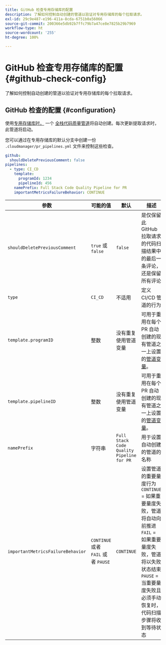 ```yaml
---
title: GitHub 检查专用存储库的配置
description: 了解如何控制自动创建的管道以验证对专用存储库的每个拉取请求。
exl-id: 29c9e487-e196-411a-8cda-6751b0a56066
source-git-commit: 200366e5db92b7ffc79b7a47ce8e7825b29b7969
workflow-type: ht
source-wordcount: '255'
ht-degree: 100%

---
```


# GitHub 检查专用存储库的配置 {#github-check-config}

了解如何控制自动创建的管道以验证对专用存储库的每个拉取请求。

## GitHub 检查的配置 {#configuration}

使用[专用存储库时，](private-repositories.md#using) 一个 [全栈代码质量管道](/help/overview/ci-cd-pipelines.md)将自动创建。每次更新提取请求时，此管道将启动。

您可以通过在专用存储库的默认分支中创建一份 `.cloudmanager/pr_pipelines.yml` 文件来控制这些检查。

```yaml
github:
  shouldDeletePreviousComment: false
pipelines:
  - type: CI_CD
    template:
      programId: 1234
      pipelineId: 456
    namePrefix: Full Stack Code Quality Pipeline for PR 
    importantMetricsFailureBehavior: CONTINUE
```

| 参数 | 可能的值 | 默认 | 描述 |
|---|---|---|---|
| `shouldDeletePreviousComment` | `true` 或 `false` | `false` | 是仅保留此 GitHub 拉取请求的代码扫描结果中的最后一条评论，还是保留所有评论 |
| `type` | `CI_CD` | 不适用 | 定义 CI/CD 管道的行为 |
| `template.programID` | 整数 | 没有重复使用管道变量 | 可用于重用在每个 PR 自动创建的现有管道之一上设置的[管道变量](/help/getting-started/build-environment.md#pipeline-variables)。 |
| `template.pipelineID` | 整数 | 没有重复使用管道变量 | 可用于重用在每个 PR 自动创建的现有管道之一上设置的[管道变量](/help/getting-started/build-environment.md#pipeline-variables)。 |
| `namePrefix` | 字符串 | `Full Stack Code Quality Pipeline for PR` | 用于设置自动创建的管道的名称 |
| `importantMetricsFailureBehavior` | `CONTINUE` 或者 `FAIL` 或者 `PAUSE` | `CONTINUE` | 设置管道的重要量度行为<br>`CONTINUE` = 如果重要量度失败，管道将自动向前推进<br>`FAIL` = 如果重要量度失败，管道将以失败状态结束<br>`PAUSE` = 当重要量度失败且必须手动恢复时，代码扫描步骤将收到等待状态 |
